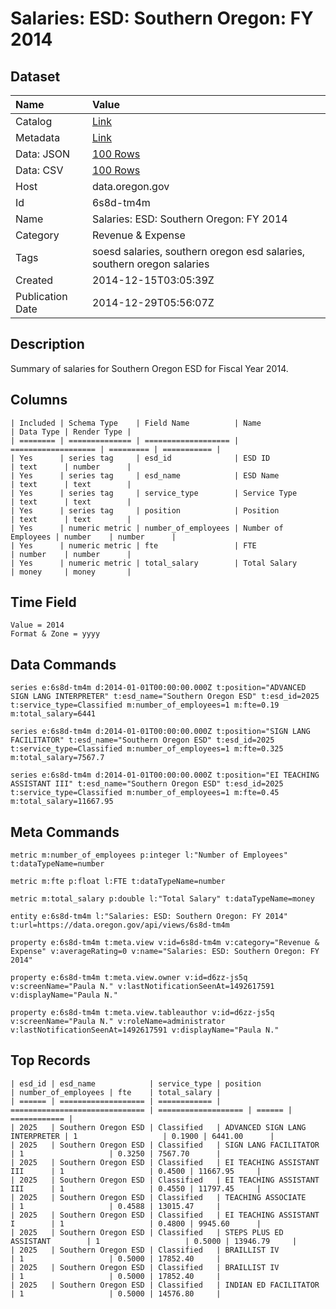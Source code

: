 # Salaries: ESD: Southern Oregon: FY 2014

## Dataset

| Name | Value |
| :--- | :---- |
| Catalog | [Link](https://catalog.data.gov/dataset/salaries-esd-southern-oregon-fy-2014-e394e) |
| Metadata | [Link](https://data.oregon.gov/api/views/6s8d-tm4m) |
| Data: JSON | [100 Rows](https://data.oregon.gov/api/views/6s8d-tm4m/rows.json?max_rows=100) |
| Data: CSV | [100 Rows](https://data.oregon.gov/api/views/6s8d-tm4m/rows.csv?max_rows=100) |
| Host | data.oregon.gov |
| Id | 6s8d-tm4m |
| Name | Salaries: ESD: Southern Oregon: FY 2014 |
| Category | Revenue & Expense |
| Tags | soesd salaries, southern oregon esd salaries, southern oregon salaries |
| Created | 2014-12-15T03:05:39Z |
| Publication Date | 2014-12-29T05:56:07Z |

## Description

Summary of salaries for Southern Oregon ESD for Fiscal Year 2014.

## Columns

```ls
| Included | Schema Type    | Field Name          | Name                | Data Type | Render Type |
| ======== | ============== | =================== | =================== | ========= | =========== |
| Yes      | series tag     | esd_id              | ESD ID              | text      | number      |
| Yes      | series tag     | esd_name            | ESD Name            | text      | text        |
| Yes      | series tag     | service_type        | Service Type        | text      | text        |
| Yes      | series tag     | position            | Position            | text      | text        |
| Yes      | numeric metric | number_of_employees | Number of Employees | number    | number      |
| Yes      | numeric metric | fte                 | FTE                 | number    | number      |
| Yes      | numeric metric | total_salary        | Total Salary        | money     | money       |
```

## Time Field

```ls
Value = 2014
Format & Zone = yyyy
```

## Data Commands

```ls
series e:6s8d-tm4m d:2014-01-01T00:00:00.000Z t:position="ADVANCED SIGN LANG INTERPRETER" t:esd_name="Southern Oregon ESD" t:esd_id=2025 t:service_type=Classified m:number_of_employees=1 m:fte=0.19 m:total_salary=6441

series e:6s8d-tm4m d:2014-01-01T00:00:00.000Z t:position="SIGN LANG FACILITATOR" t:esd_name="Southern Oregon ESD" t:esd_id=2025 t:service_type=Classified m:number_of_employees=1 m:fte=0.325 m:total_salary=7567.7

series e:6s8d-tm4m d:2014-01-01T00:00:00.000Z t:position="EI TEACHING ASSISTANT III" t:esd_name="Southern Oregon ESD" t:esd_id=2025 t:service_type=Classified m:number_of_employees=1 m:fte=0.45 m:total_salary=11667.95
```

## Meta Commands

```ls
metric m:number_of_employees p:integer l:"Number of Employees" t:dataTypeName=number

metric m:fte p:float l:FTE t:dataTypeName=number

metric m:total_salary p:double l:"Total Salary" t:dataTypeName=money

entity e:6s8d-tm4m l:"Salaries: ESD: Southern Oregon: FY 2014" t:url=https://data.oregon.gov/api/views/6s8d-tm4m

property e:6s8d-tm4m t:meta.view v:id=6s8d-tm4m v:category="Revenue & Expense" v:averageRating=0 v:name="Salaries: ESD: Southern Oregon: FY 2014"

property e:6s8d-tm4m t:meta.view.owner v:id=d6zz-js5q v:screenName="Paula N." v:lastNotificationSeenAt=1492617591 v:displayName="Paula N."

property e:6s8d-tm4m t:meta.view.tableauthor v:id=d6zz-js5q v:screenName="Paula N." v:roleName=administrator v:lastNotificationSeenAt=1492617591 v:displayName="Paula N."
```

## Top Records

```ls
| esd_id | esd_name            | service_type | position                       | number_of_employees | fte    | total_salary | 
| ====== | =================== | ============ | ============================== | =================== | ====== | ============ | 
| 2025   | Southern Oregon ESD | Classified   | ADVANCED SIGN LANG INTERPRETER | 1                   | 0.1900 | 6441.00      | 
| 2025   | Southern Oregon ESD | Classified   | SIGN LANG FACILITATOR          | 1                   | 0.3250 | 7567.70      | 
| 2025   | Southern Oregon ESD | Classified   | EI TEACHING ASSISTANT III      | 1                   | 0.4500 | 11667.95     | 
| 2025   | Southern Oregon ESD | Classified   | EI TEACHING ASSISTANT III      | 1                   | 0.4550 | 11797.45     | 
| 2025   | Southern Oregon ESD | Classified   | TEACHING ASSOCIATE             | 1                   | 0.4588 | 13015.47     | 
| 2025   | Southern Oregon ESD | Classified   | EI TEACHING ASSISTANT I        | 1                   | 0.4800 | 9945.60      | 
| 2025   | Southern Oregon ESD | Classified   | STEPS PLUS ED ASSISTANT        | 1                   | 0.5000 | 13946.79     | 
| 2025   | Southern Oregon ESD | Classified   | BRAILLIST IV                   | 1                   | 0.5000 | 17852.40     | 
| 2025   | Southern Oregon ESD | Classified   | BRAILLIST IV                   | 1                   | 0.5000 | 17852.40     | 
| 2025   | Southern Oregon ESD | Classified   | INDIAN ED FACILITATOR          | 1                   | 0.5000 | 14576.80     | 
```